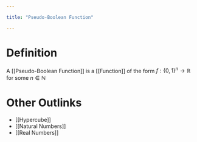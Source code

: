 ```yaml
---

title: "Pseudo-Boolean Function"

---
```

# Definition
A [[Pseudo-Boolean Function]] is a [[Function]] of the form $f: \{0, 1\}^{n} \to \mathbb{R}$ for some $n \in \mathbb{N}$

# Other Outlinks
- [[Hypercube]]
- [[Natural Numbers]]
- [[Real Numbers]]